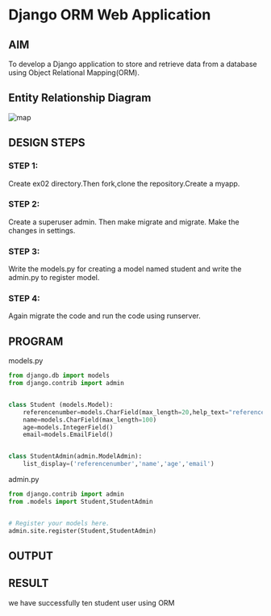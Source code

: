 # Django ORM Web Application

## AIM
To develop a Django application to store and retrieve data from a database using Object Relational Mapping(ORM).

## Entity Relationship Diagram

![map](https://github.com/vikamuhan-reddy/django-orm-app/assets/144928933/5360e1ac-1496-47d0-9e6e-ceb62322afb1)


## DESIGN STEPS

### STEP 1:
Create ex02 directory.Then fork,clone the repository.Create a myapp.

### STEP 2:
Create a superuser admin. Then make migrate and migrate.
Make the changes in settings.

### STEP 3:
Write the models.py for creating a model named student and write the admin.py to register model.

### STEP 4:
Again migrate the code and run the code using runserver.

## PROGRAM
models.py 
```py
from django.db import models
from django.contrib import admin


class Student (models.Model):
    referencenumber=models.CharField(max_length=20,help_text="reference number")
    name=models.CharField(max_length=100)
    age=models.IntegerField()
    email=models.EmailField()


class StudentAdmin(admin.ModelAdmin):
    list_display=('referencenumber','name','age','email')
```

admin.py
```py
from django.contrib import admin
from .models import Student,StudentAdmin


# Register your models here.
admin.site.register(Student,StudentAdmin)

```
## OUTPUT




## RESULT
we have successfully ten student user using ORM
